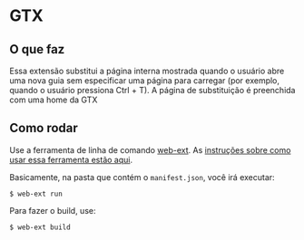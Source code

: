 # GTX

## O que faz

Essa extensão substitui a página interna mostrada quando o usuário abre uma nova guia sem especificar uma página para carregar (por exemplo, quando o usuário pressiona Ctrl + T). A página de substituição é preenchida com uma home da GTX

## Como rodar

Use a ferramenta de linha de comando [web-ext](https://www.npmjs.com/package/web-ext). As [instruções sobre como usar essa ferramenta estão aqui](https://developer.mozilla.org/en-US/Add-ons/WebExtensions/Getting_started_with_web-ext).

Basicamente, na pasta que contém o ```manifest.json```, você irá executar:

```
$ web-ext run
```

Para fazer o build, use:

```
$ web-ext build
```
